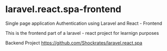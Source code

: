 # laravel.react.spa-frontend
Single page application Authentication using Laravel and React - Frontend 


This is the frontend part of a laravel - react project for learnign purposes

Backend Project
https://github.com/Shockrates/laravel.react.spa
